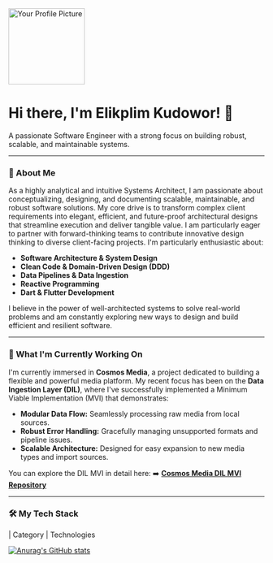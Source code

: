 
  <img src="https://avatars.githubusercontent.com/u/Hou-dini?v=4" width="150px" alt="Your Profile Picture">
  <h1>Hi there, I'm Elikplim Kudowor! 👋</h1>
  <p>A passionate Software Engineer with a strong focus on building robust, scalable, and maintainable systems.</p>
</div>

---

### 🚀 About Me

As a highly analytical and intuitive Systems Architect, I am passionate about conceptualizing, designing, and documenting scalable, maintainable, and robust software solutions. My core drive is to transform complex client requirements into elegant, efficient, and future-proof architectural designs that streamline execution and deliver tangible value. I am particularly eager to partner with forward-thinking teams to contribute innovative design thinking to diverse client-facing projects. I'm particularly enthusiastic about:

* **Software Architecture & System Design**
* **Clean Code & Domain-Driven Design (DDD)**
* **Data Pipelines & Data Ingestion**
* **Reactive Programming**
* **Dart & Flutter Development**

I believe in the power of well-architected systems to solve real-world problems and am constantly exploring new ways to design and build efficient and resilient software.

---

### 🌱 What I'm Currently Working On

I'm currently immersed in **Cosmos Media**, a project dedicated to building a flexible and powerful media platform. My recent focus has been on the **Data Ingestion Layer (DIL)**, where I've successfully implemented a Minimum Viable Implementation (MVI) that demonstrates:

* **Modular Data Flow:** Seamlessly processing raw media from local sources.
* **Robust Error Handling:** Gracefully managing unsupported formats and pipeline issues.
* **Scalable Architecture:** Designed for easy expansion to new media types and import sources.

You can explore the DIL MVI in detail here:
➡️ [**Cosmos Media DIL MVI Repository**](https://github.com/Hou-dini/cosmos-media-mvi)

---

### 🛠️ My Tech Stack

| Category         | Technologies     

[![Anurag's GitHub stats](https://github-readme-stats.vercel.app/api?username=hou-dini&show_icons=true&theme=radical)](https://github.com/anuraghazra/github-readme-stats)

<!---
Hou-dini/Hou-dini is a ✨ special ✨ repository because its `README.md` (this file) appears on your GitHub profile.
You can click the Preview link to take a look at your changes.
--->
